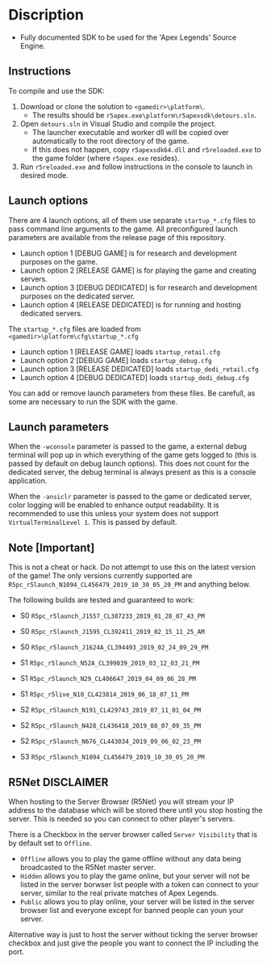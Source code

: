 # Discription

 * Fully documented SDK to be used for the 'Apex Legends' Source Engine.

## Instructions

To compile and use the SDK:

1. Download or clone the solution to `<gamedir>\platform\`.
	* The results should be `r5apex.exe\platform\r5apexsdk\detours.sln`.
2. Open `detours.sln` in Visual Studio and compile the project.
	* The launcher executable and worker dll will be copied over automatically to the root directory of the game.
	* If this does not happen, copy `r5apexsdk64.dll` and `r5reloaded.exe` to the game folder (where `r5apex.exe` resides).
4. Run `r5reloaded.exe` and follow instructions in the console to launch in desired mode.

## Launch options

There are 4 launch options, all of them use separate `startup_*.cfg` files to pass command line arguments to the game.
All preconfigured launch parameters are available from the release page of this repository.

 * Launch option 1 [DEBUG GAME] is for research and development purposes on the game.
 * Launch option 2 [RELEASE GAME] is for playing the game and creating servers.
 * Launch option 3 [DEBUG DEDICATED] is for research and development purposes on the dedicated server.
 * Launch option 4 [RELEASE DEDICATED] is for running and hosting dedicated servers.

The `startup_*.cfg` files are loaded from `<gamedir>\platform\cfg\startup_*.cfg`

 * Launch option 1 [RELEASE GAME] loads `startup_retail.cfg`
 * Launch option 2 [DEBUG GAME] loads `startup_debug.cfg`
 * Launch option 3 [RELEASE DEDICATED] loads `startup_dedi_retail.cfg`
 * Launch option 4 [DEBUG DEDICATED] loads `startup_dedi_debug.cfg`

You can add or remove launch parameters from these files. Be carefull, as some are necessary to run the SDK with the game.

## Launch parameters

When the `-wconsole` parameter is passed to the game, a external debug terminal will pop up
in which everything of the game gets logged to (this is passed by default on debug launch options).
This does not count for the dedicated server, the debug terminal is always present as this is a console application.

When the `-ansiclr` parameter is passed to the game or dedicated server, color logging will be enabled to enhance
output readability. It is recommended to use this unless your system does not support `VirtualTerminalLevel 1`.
This is passed by default.

## Note [Important]
This is not a cheat or hack. Do not attempt to use this on the latest version of the game!
The only versions currently supported are `R5pc_r5launch_N1094_CL456479_2019_10_30_05_20_PM` and anything below.

The following builds are tested and guaranteed to work:

 * S0 `R5pc_r5launch_J1557_CL387233_2019_01_28_07_43_PM`
 * S0 `R5pc_r5launch_J1595_CL392411_2019_02_15_11_25_AM`
 * S0 `R5pc_r5launch_J1624A_CL394493_2019_02_24_09_29_PM`

 * S1 `R5pc_r5launch_N52A_CL399039_2019_03_12_03_21_PM`
 * S1 `R5pc_r5launch_N29_CL406647_2019_04_09_06_28_PM`
 * S1 `R5pc_r5live_N10_CL423814_2019_06_18_07_11_PM`

 * S2 `R5pc_r5launch_N191_CL429743_2019_07_11_01_04_PM`
 * S2 `R5pc_r5launch_N428_CL436418_2019_08_07_09_35_PM`
 * S2 `R5pc_r5launch_N676_CL443034_2019_09_06_02_23_PM`

 * S3 `R5pc_r5launch_N1094_CL456479_2019_10_30_05_20_PM`

## R5Net DISCLAIMER

When hosting to the Server Browser (R5Net) you will stream your IP address to the database 
which will be stored there until you stop hosting the server.
This is needed so you can connect to other player's servers.

There is a Checkbox in the server browser called `Server Visibility` that is by default set to `Offline`.
 * `Offline` allows you to play the game offline without any data being broadcasted to the R5Net master server.
 * `Hidden` allows you to play the game online, but your server will not be listed in the server borwser list
 people with a token can connect to your server, similar to the real private matches of Apex Legends.
 * `Public` allows you to play online, your server will be listed in the server browser list and everyone
 except for banned people can youn your server.

Alternative way is just to host the server without ticking the server browser checkbox and just give the people you want to connect the IP including the port.
